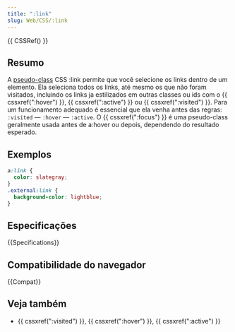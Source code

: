 ```yaml
---
title: ":link"
slug: Web/CSS/:link
---
```


{{ CSSRef() }}

## Resumo

A [pseudo-class](/pt-BR/CSS/Pseudo-classes) CSS :link permite que você selecione os links dentro de um elemento. Ela seleciona todos os links, até mesmo os que não foram visitados, incluindo os links ja estilizados em outras classes ou ids com o {{ cssxref(":hover") }}, {{ cssxref(":active") }} ou {{ cssxref(":visited") }}. Para um funcionamento adequado é essencial que ela venha antes das regras: `:visited` — `:hover` — `:active`. O {{ cssxref(":focus") }} é uma pseudo-class geralmente usada antes de a:hover ou depois, dependendo do resultado esperado.

## Exemplos

```css
a:link {
  color: slategray;
}
.external:link {
  background-color: lightblue;
}
```

## Especificações

{{Specifications}}

## Compatibilidade do navegador

{{Compat}}

## Veja também

- {{ cssxref(":visited") }}, {{ cssxref(":hover") }}, {{ cssxref(":active") }}
